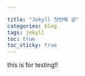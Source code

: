 ```yaml
---

title: "Jekyll 첫번째 글"
categories: blog
tags: jekyll
toc: true  
toc_sticky: true 
---
```


this is for testing!!